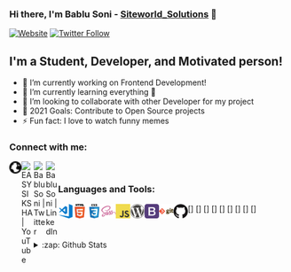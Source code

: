 ### Hi there, I'm Bablu Soni - [Siteworld_Solutions][website] 👋

[![Website](https://img.shields.io/website?label=siteworld.in&style=for-the-badge&url=https%3A%2F%2Fcodestackr.com)](https://www.siteworld.in/)
[![Twitter Follow](https://img.shields.io/twitter/follow/Bablusoni?color=1DA1F2&logo=twitter&style=for-the-badge)](https://twitter.com/intent/follow?original_referer=https%3A%2F%2Fgithub.com%2FBablusoni1234&screen_name=Bablusoni1234)

## I'm a Student, Developer, and Motivated person!

- 🔭 I’m currently working on Frontend Development!
- 🌱 I’m currently learning everything 🤣
- 👯 I’m looking to collaborate with other Developer for my project
- 🥅 2021 Goals: Contribute to Open Source projects
- ⚡ Fun fact: I love to watch funny memes


### Connect with me:

[<img align="left" alt="siteworld.in" width="22px" src="https://raw.githubusercontent.com/iconic/open-iconic/master/svg/globe.svg" />][website]
[<img align="left" alt="EASY SIKSHA | YouTube" width="22px" src="https://cdn.jsdelivr.net/npm/simple-icons@v3/icons/youtube.svg" />][youtube]
[<img align="left" alt="Bablu Soni | Twitter" width="22px" src="https://cdn.jsdelivr.net/npm/simple-icons@v3/icons/twitter.svg" />][twitter]
[<img align="left" alt="Bablu Soni | LinkedIn" width="22px" src="https://cdn.jsdelivr.net/npm/simple-icons@v3/icons/linkedin.svg" />][linkedin]


<br />

### Languages and Tools:

[<img align="left" alt="Visual Studio Code" width="26px" src="https://raw.githubusercontent.com/github/explore/80688e429a7d4ef2fca1e82350fe8e3517d3494d/topics/visual-studio-code/visual-studio-code.png" />]
[<img align="left" alt="HTML5" width="26px" src="https://raw.githubusercontent.com/github/explore/80688e429a7d4ef2fca1e82350fe8e3517d3494d/topics/html/html.png" />]
[<img align="left" alt="CSS3" width="26px" src="https://raw.githubusercontent.com/github/explore/80688e429a7d4ef2fca1e82350fe8e3517d3494d/topics/css/css.png" />]
[<img align="left" alt="Sass" width="26px" src="https://raw.githubusercontent.com/github/explore/80688e429a7d4ef2fca1e82350fe8e3517d3494d/topics/sass/sass.png" />]
[<img align="left" alt="JavaScript" width="26px" src="https://raw.githubusercontent.com/github/explore/80688e429a7d4ef2fca1e82350fe8e3517d3494d/topics/javascript/javascript.png" />]
[<img align="left" alt="wordpress" width="26px" src="https://raw.githubusercontent.com/github/explore/78df643247d429f6cc873026c0622819ad797942/topics/wordpress/wordpress.png" />]
[<img align="left" alt="bootstrap" width="26px" src="https://raw.githubusercontent.com/github/explore/78df643247d429f6cc873026c0622819ad797942/topics/bootstrap/bootstrap.png" />]
[<img align="left" alt="Git" width="26px" src="https://raw.githubusercontent.com/github/explore/80688e429a7d4ef2fca1e82350fe8e3517d3494d/topics/git/git.png" />]
[<img align="left" alt="GitHub" width="26px" src="https://raw.githubusercontent.com/github/explore/78df643247d429f6cc873026c0622819ad797942/topics/github/github.png" />]


<br />
<br />


<details>
  <summary>:zap: Github Stats</summary>

  <img align="left" alt="BabluSoni Github Stats" src="https://github-readme-stats.codestackr.vercel.app/api?username=BabluSoni&show_icons=true&hide_border=true" />

</details>

[website]: https://www.siteworld.in/
[twitter]: https://twitter.com/Bablusoni1234
[youtube]: https://www.youtube.com/channel/UCreG7IaI_N8jCcDD-dPSU5A
[linkedin]: https://www.linkedin.com/in/bablu-soni-21b7b7147/
